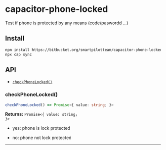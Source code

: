 # capacitor-phone-locked

Test if phone is protected by any means (code/paswordd ...)

## Install

```bash
npm install https://bitbucket.org/smartpilotteam/capacitor-phone-locked-plugin
npx cap sync
```

## API


* [`checkPhoneLocked()`](#checkphonelocked)


### checkPhoneLocked()

```typescript
checkPhoneLocked() => Promise<{ value: string; }>
```

**Returns:** <code>Promise&lt;{ value: string; }&gt;</code>

* yes: phone is lock protected

* no: phone not lock protected

--------------------

